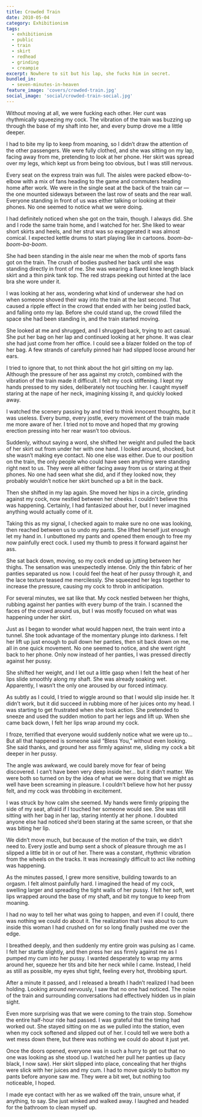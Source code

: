 ```yaml
---
title: Crowded Train
date: 2010-05-04
category: Exhibitionism
tags:
  - exhibitionism
  - public
  - train
  - skirt
  - redhead
  - grinding
  - creampie
excerpt: Nowhere to sit but his lap, she fucks him in secret.
bundled_in:
  - seven-minutes-in-heaven
feature_image: 'covers/crowded-train.jpg'
social_image: 'social/crowded-train-social.jpg'
---
```


Without moving at all, we were fucking each other. Her cunt was rhythmically squeezing my cock. The vibration of the train was buzzing up through the base of my shaft into her, and every bump drove me a little deeper.

I had to bite my lip to keep from moaning, so I didn’t draw the attention of the other passengers. We were fully clothed, and she was sitting on my lap, facing away from me, pretending to look at her phone. Her skirt was spread over my legs, which kept us from being too obvious, but I was still nervous.

Every seat on the express train was full. The aisles were packed elbow-to-elbow with a mix of fans heading to the game and commuters heading home after work. We were in the single seat at the back of the train car — the one mounted sideways between the last row of seats and the rear wall. Everyone standing in front of us was either talking or looking at their phones. No one seemed to notice what we were doing.

I had definitely noticed when she got on the train, though. I always did. She and I rode the same train home, and I watched for her. She liked to wear short skirts and heels, and her strut was so exaggerated it was almost comical. I expected kettle drums to start playing like in cartoons. _boom-ba-boom-ba-boom_.

She had been standing in the aisle near me when the mob of sports fans got on the train. The crush of bodies pushed her back until she was standing directly in front of me. She was wearing a flared knee length black skirt and a thin pink tank top. The red straps peeking out hinted at the lace bra she wore under it.

I was looking at her ass, wondering what kind of underwear she had on when someone shoved their way into the train at the last second. That caused a ripple effect in the crowd that ended with her being jostled back, and falling onto my lap. Before she could stand up, the crowd filled the space she had been standing in, and the train started moving.

She looked at me and shrugged, and I shrugged back, trying to act casual. She put her bag on her lap and continued looking at her phone. It was clear she had just come from her office. I could see a blazer folded on the top of her bag. A few strands of carefully pinned hair had slipped loose around her ears.

I tried to ignore that, to not think about the hot girl sitting on my lap. Although the pressure of her ass against my crotch, combined with the vibration of the train made it difficult. I felt my cock stiffening. I kept my hands pressed to my sides, deliberately not touching her. I caught myself staring at the nape of her neck, imagining kissing it, and quickly looked away.

I watched the scenery passing by and tried to think innocent thoughts, but it was useless. Every bump, every jostle, every movement of the train made me more aware of her. I tried not to move and hoped that my growing erection pressing into her rear wasn’t too obvious.

Suddenly, without saying a word, she shifted her weight and pulled the back of her skirt out from under her with one hand. I looked around, shocked, but she wasn’t making eye contact. No one else was either. Due to our position on the train, the only people who could have seen anything were standing right next to us. They were all either facing away from us or staring at their phones. No one had seen what she did, and if they looked now, they probably wouldn’t notice her skirt bunched up a bit in the back.

Then she shifted in my lap again. She moved her hips in a circle, grinding against my cock, now nestled between her cheeks. I couldn't believe this was happening. Certainly, I had fantasized about her, but I never imagined anything would actually come of it.

Taking this as my signal, I checked again to make sure no one was looking, then reached between us to undo my pants. She lifted herself just enough let my hand in. I unbuttoned my pants and opened them enough to free my now painfully erect cock. I used my thumb to press it forward against her ass.

She sat back down, moving, so my cock ended up jutting between her thighs. The sensation was unexpectedly intense. Only the thin fabric of her panties separated us now. I could feel the heat of her pussy through it, and the lace texture teased me mercilessly. She squeezed her legs together to increase the pressure, causing my cock to throb in anticipation.

For several minutes, we sat like that. My cock nestled between her thighs, rubbing against her panties with every bump of the train. I scanned the faces of the crowd around us, but I was mostly focused on what was happening under her skirt.

Just as I began to wonder what would happen next, the train went into a tunnel. She took advantage of the momentary plunge into darkness. I felt her lift up just enough to pull down her panties, then sit back down on me, all in one quick movement. No one seemed to notice, and she went right back to her phone. Only now instead of her panties, I was pressed directly against her pussy.

She shifted her weight, and I let out a little gasp when I felt the heat of her lips slide smoothly along my shaft. She was already soaking wet. Apparently, I wasn’t the only one aroused by our forced intimacy.

As subtly as I could, I tried to wiggle around so that I would slip inside her. It didn’t work, but it did succeed in rubbing more of her juices onto my head. I was starting to get frustrated when she took action. She pretended to sneeze and used the sudden motion to part her legs and lift up. When she came back down, I felt her lips wrap around my cock.

I froze, terrified that everyone would suddenly notice what we were up to… But all that happened is someone said “Bless You,” without even looking. She said thanks, and ground her ass firmly against me, sliding my cock a bit deeper in her pussy.

The angle was awkward, we could barely move for fear of being discovered. I can’t have been very deep inside her… but it didn’t matter. We were both so turned on by the idea of what we were doing that we might as well have been screaming in pleasure. I couldn’t believe how hot her pussy felt, and my cock was throbbing in excitement.

I was struck by how calm she seemed. My hands were firmly gripping the side of my seat, afraid if I touched her someone would see. She was still sitting with her bag in her lap, staring intently at her phone. I doubted anyone else had noticed she’d been staring at the same screen, or that she was biting her lip.

We didn’t move much, but because of the motion of the train, we didn’t need to. Every jostle and bump sent a shock of pleasure through me as I slipped a little bit in or out of her. There was a constant, rhythmic vibration from the wheels on the tracks. It was increasingly difficult to act like nothing was happening.

As the minutes passed, I grew more sensitive, building towards to an orgasm. I felt almost painfully hard. I imagined the head of my cock, swelling larger and spreading the tight walls of her pussy. I felt her soft, wet lips wrapped around the base of my shaft, and bit my tongue to keep from moaning.

I had no way to tell her what was going to happen, and even if I could, there was nothing we could do about it. The realization that I was about to cum inside this woman I had crushed on for so long finally pushed me over the edge.

I breathed deeply, and then suddenly my entire groin was pulsing as I came. I felt her startle slightly, and then press her ass firmly against me as I pumped my cum into her pussy. I wanted desperately to wrap my arms around her, squeeze her tits and bite her neck while I came. Instead, I held as still as possible, my eyes shut tight, feeling every hot, throbbing spurt.

After a minute it passed, and I released a breath I hadn’t realized I had been holding. Looking around nervously, I saw that no one had noticed. The noise of the train and surrounding conversations had effectively hidden us in plain sight.

Even more surprising was that we were coming to the train stop. Somehow the entire half-hour ride had passed. I was grateful that the timing had worked out. She stayed sitting on me as we pulled into the station, even when my cock softened and slipped out of her. I could tell we were both a wet mess down there, but there was nothing we could do about it just yet.

Once the doors opened, everyone was in such a hurry to get out that no one was looking as she stood up. I watched her pull her panties up (lacy black, I now saw). Her skirt slipped into place, concealing that her thighs were slick with her juices and my cum. I had to move quickly to button my pants before anyone saw me. They were a bit wet, but nothing too noticeable, I hoped.

I made eye contact with her as we walked off the train, unsure what, if anything, to say. She just winked and walked away. I laughed and headed for the bathroom to clean myself up.
